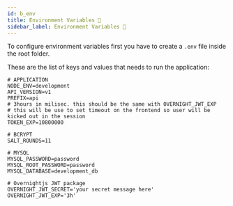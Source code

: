 ```yaml
---
id: b_env
title: Environment Variables 📝
sidebar_label: Environment Variables 📝
---
```



To configure environment variables first you have to create a `.env` file inside the root folder.

These are the list of keys and values that needs to run the application:

```
# APPLICATION
NODE_ENV=development
API_VERSION=v1
PREFIX=api
# 3hours in milisec. this should be the same with OVERNIGHT_JWT_EXP
# this will be use to set timeout on the frontend so user will be kicked out in the session
TOKEN_EXP=10800000 

# BCRYPT
SALT_ROUNDS=11

# MYSQL
MYSQL_PASSWORD=password
MYSQL_ROOT_PASSWORD=password
MYSQL_DATABASE=development_db

# Overnightjs JWT package
OVERNIGHT_JWT_SECRET='your secret message here'
OVERNIGHT_JWT_EXP='3h'
```

